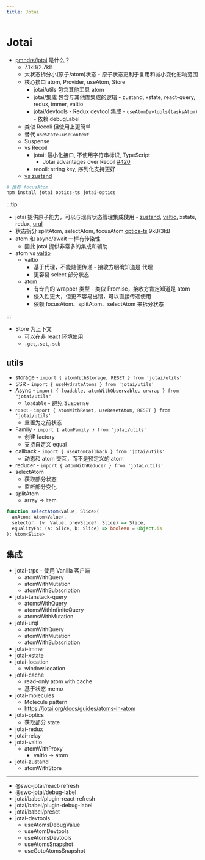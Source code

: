 ```yaml
---
title: Jotai
---
```


# Jotai

- [pmndrs/jotai](https://github.com/pmndrs/jotai) 是什么？
  - 7.1kB/2.7kB
  - 大状态拆分小(原子/atom)状态 - 原子状态更利于复用和减小变化影响范围
  - 核心接口 atom, Provider, useAtom, Store
    - jotai/utils 包含其他工具 atom
    - jotai/集成 包含与其他库集成的逻辑 - zustand, xstate, react-query, redux, immer, valtio
    - jotai/devtools - Redux devtool 集成 - `useAtomDevtools(tasksAtom)` - 依赖 debugLabel
  - 类似 Recoli 但使用上更简单
  - 替代 `useState`+`useContext`
  - Suspense
  - vs Recoil
    - jotai: 最小化接口, 不使用字符串标识, TypeScript
      - Jotai advantages over Recoil [#420](https://github.com/pmndrs/jotai/issues/420)
    - recoil: string key, 序列化支持更好
  - [vs zustand](https://github.com/pmndrs/jotai/blob/master/docs/introduction/comparison.md)

```bash
# 推荐 focusAtom
npm install jotai optics-ts jotai-optics
```

:::tip

- jotai 提供原子能力，可以与现有状态管理集成使用 - [zustand](./zustand.md), [valtio](./valtio.md), xstate, redux, [urql](../../service/api/urql.md)
- 状态拆分 splitAtom, selectAtom, focusAtom [optics-ts](https://github.com/akheron/optics-ts) 9kB/3kB
- atom 和 async/await 一样有传染性
  - 因此 jotai 提供非常多的集成和辅助
- atom vs [valtio](./valtio.md)
  - valtio
    - 基于代理，不能随便传递 - 接收方明确知道是 代理
    - 更容易 select 部分状态
  - atom
    - 有专门的 wrapper 类型 - 类似 Promise，接收方肯定知道是 atom
    - 侵入性更大，但更不容易出错，可以直接传递使用
    - 依赖 focusAtom、splitAtom、selectAtom 来拆分状态

:::

- Store 为上下文
  - 可以在非 react 环境使用
  - `.get`,`.set`,`.sub`

## utils

- storage - `import { atomWithStorage, RESET } from 'jotai/utils'`
- SSR - `import { useHydrateAtoms } from 'jotai/utils'`
- Async - `import { loadable, atomWithObservable, unwrap } from "jotai/utils"`
  - `loadable` - 避免 Suspense
- reset - `import { atomWithReset, useResetAtom, RESET } from 'jotai/utils'`
  - 重置为之前状态
- Family - `import { atomFamily } from 'jotai/utils'`
  - 创建 factory
  - 支持自定义 equal
- callback - `import { useAtomCallback } from 'jotai/utils'`
  - 动态和 atom 交互，而不是预定义的 atom
- reducer - `import { atomWithReducer } from 'jotai/utils'`
- selectAtom
  - 获取部分状态
  - 监听部分变化
- splitAtom
  - array -> item

```ts
function selectAtom<Value, Slice>(
  anAtom: Atom<Value>,
  selector: (v: Value, prevSlice?: Slice) => Slice,
  equalityFn: (a: Slice, b: Slice) => boolean = Object.is
): Atom<Slice>
```

## 集成

- jotai-trpc - 使用 Vanilla 客户端
  - atomWithQuery
  - atomWithMutation
  - atomWithSubscription
- jotai-tanstack-query
  - atomsWithQuery
  - atomsWithInfiniteQuery
  - atomsWithMutation
- jotai-urql
  - atomWithQuery
  - atomWithMutation
  - atomWithSubscription
- jotai-immer
- jotai-xstate
- jotai-location
  - window.location
- jotai-cache
  - read-only atom with cache
  - 基于状态 memo
- jotai-molecules
  - Molecule pattern
  - https://jotai.org/docs/guides/atoms-in-atom
- jotai-optics
  - 获取部分 state
- jotai-redux
- jotai-relay
- jotai-valtio
  - atomWithProxy
    - valtio -> atom
- jotai-zustand
  - atomWithStore

---

- @swc-jotai/react-refresh
- @swc-jotai/debug-label
- jotai/babel/plugin-react-refresh
- jotai/babel/plugin-debug-label
- jotai/babel/preset
- jotai-devtools
  - useAtomsDebugValue
  - useAtomDevtools
  - useAtomsDevtools
  - useAtomsSnapshot
  - useGotoAtomsSnapshot
